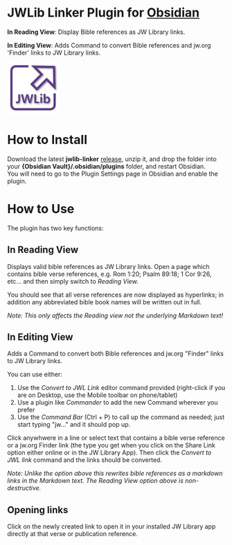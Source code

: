 # JWLib Linker Plugin for [Obsidian](https://obsidian.md)

**In Reading View**: Display Bible references as JW Library links. 

**In Editing View**: Adds Command to convert Bible references and jw.org 'Finder' links to JW Library links.

![Logo](logo.png)

# How to Install

Download the latest **jwlib-linker** [release](https://github.com/MrBertie/jwlib-linker/releases), unzip it, and drop the folder into your **{Obsidian Vault}/.obsidian/plugins** folder, and restart Obsidian.  
You will need to go to the Plugin Settings page in Obsidian and enable the plugin.

# How to Use

The plugin has two key functions:

## In **Reading View**
Displays valid bible references as JW Library links.
Open a page which contains bible verse references, e.g. Rom 1:20; Psalm 89:18; 1 Cor 9:26, etc... and then simply switch to *Reading View.*  

You should see that all verse references are now displayed as hyperlinks; in addition any abbreviated bible book names will be written out in full.

*Note: This only affects the Reading view not the underlying Markdown text!*

## In **Editing View**
Adds a Command to convert both Bible references and jw.org "Finder" links to JW Library links.

You can use either:
1. Use the *Convert to JWL Link* editor command provided (right-click if you are on Desktop, use the Mobile toolbar on phone/tablet)
2. Use a plugin like *Commander* to add the new Command wherever you prefer
3. Use the *Command Bar* (Ctrl + P) to call up the command as needed; just start typing "jw..." and it should pop up.

Click anywhwere in a line or select text that contains a bible verse reference or a jw.org Finder link (the type you get when you click on the Share Link option either online or in the JW Library App).
Then click the *Convert to JWL link* command and the links should be converted.

*Note: Unlike the option above this rewrites bible references as a markdown links in the Markdown text.  The Reading View option above is non-destructive.*

## Opening links
Click on the newly created link to open it in your installed JW Library app directly at that verse or publication reference.
